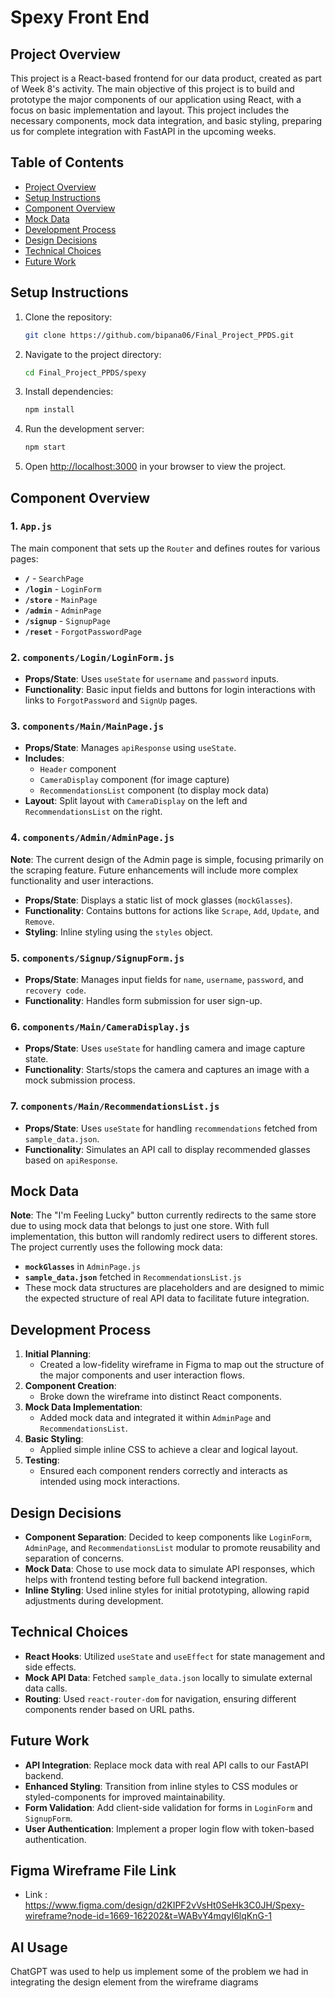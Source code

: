 # Spexy Front End

## Project Overview
This project is a React-based frontend for our data product, created as part of Week 8's activity. The main objective of this project is to build and prototype the major components of our application using React, with a focus on basic implementation and layout. This project includes the necessary components, mock data integration, and basic styling, preparing us for complete integration with FastAPI in the upcoming weeks.

## Table of Contents
- [Project Overview](#project-overview)
- [Setup Instructions](#setup-instructions)
- [Component Overview](#component-overview)
- [Mock Data](#mock-data)
- [Development Process](#development-process)
- [Design Decisions](#design-decisions)
- [Technical Choices](#technical-choices)
- [Future Work](#future-work)

## Setup Instructions
1. Clone the repository:
   ```bash
   git clone https://github.com/bipana06/Final_Project_PPDS.git
   ```
2. Navigate to the project directory:
   ```bash
   cd Final_Project_PPDS/spexy
   ```
3. Install dependencies:
   ```bash
   npm install
   ```
4. Run the development server:
   ```bash
   npm start
   ```
5. Open [http://localhost:3000](http://localhost:3000) in your browser to view the project.

## Component Overview
### 1. `App.js`
The main component that sets up the `Router` and defines routes for various pages:
- **`/`** - `SearchPage`
- **`/login`** - `LoginForm`
- **`/store`** - `MainPage`
- **`/admin`** - `AdminPage`
- **`/signup`** - `SignupPage`
- **`/reset`** - `ForgotPasswordPage`

### 2. `components/Login/LoginForm.js`
- **Props/State**: Uses `useState` for `username` and `password` inputs.
- **Functionality**: Basic input fields and buttons for login interactions with links to `ForgotPassword` and `SignUp` pages.

### 3. `components/Main/MainPage.js`
- **Props/State**: Manages `apiResponse` using `useState`.
- **Includes**:
  - `Header` component
  - `CameraDisplay` component (for image capture)
  - `RecommendationsList` component (to display mock data)
- **Layout**: Split layout with `CameraDisplay` on the left and `RecommendationsList` on the right.

### 4. `components/Admin/AdminPage.js`
**Note**: The current design of the Admin page is simple, focusing primarily on the scraping feature. Future enhancements will include more complex functionality and user interactions.
- **Props/State**: Displays a static list of mock glasses (`mockGlasses`).
- **Functionality**: Contains buttons for actions like `Scrape`, `Add`, `Update`, and `Remove`.
- **Styling**: Inline styling using the `styles` object.

### 5. `components/Signup/SignupForm.js`
- **Props/State**: Manages input fields for `name`, `username`, `password`, and `recovery code`.
- **Functionality**: Handles form submission for user sign-up.

### 6. `components/Main/CameraDisplay.js`
- **Props/State**: Uses `useState` for handling camera and image capture state.
- **Functionality**: Starts/stops the camera and captures an image with a mock submission process.

### 7. `components/Main/RecommendationsList.js`
- **Props/State**: Uses `useState` for handling `recommendations` fetched from `sample_data.json`.
- **Functionality**: Simulates an API call to display recommended glasses based on `apiResponse`.

## Mock Data

**Note**: The "I'm Feeling Lucky" button currently redirects to the same store due to using mock data that belongs to just one store. With full implementation, this button will randomly redirect users to different stores.
The project currently uses the following mock data:
- **`mockGlasses`** in `AdminPage.js`
- **`sample_data.json`** fetched in `RecommendationsList.js`
- These mock data structures are placeholders and are designed to mimic the expected structure of real API data to facilitate future integration.

## Development Process
1. **Initial Planning**:
   - Created a low-fidelity wireframe in Figma to map out the structure of the major components and user interaction flows.
2. **Component Creation**:
   - Broke down the wireframe into distinct React components.
3. **Mock Data Implementation**:
   - Added mock data and integrated it within `AdminPage` and `RecommendationsList`.
4. **Basic Styling**:
   - Applied simple inline CSS to achieve a clear and logical layout.
5. **Testing**:
   - Ensured each component renders correctly and interacts as intended using mock interactions.

## Design Decisions
- **Component Separation**: Decided to keep components like `LoginForm`, `AdminPage`, and `RecommendationsList` modular to promote reusability and separation of concerns.
- **Mock Data**: Chose to use mock data to simulate API responses, which helps with frontend testing before full backend integration.
- **Inline Styling**: Used inline styles for initial prototyping, allowing rapid adjustments during development.

## Technical Choices
- **React Hooks**: Utilized `useState` and `useEffect` for state management and side effects.
- **Mock API Data**: Fetched `sample_data.json` locally to simulate external data calls.
- **Routing**: Used `react-router-dom` for navigation, ensuring different components render based on URL paths.

## Future Work
- **API Integration**: Replace mock data with real API calls to our FastAPI backend.
- **Enhanced Styling**: Transition from inline styles to CSS modules or styled-components for improved maintainability.
- **Form Validation**: Add client-side validation for forms in `LoginForm` and `SignupForm`.
- **User Authentication**: Implement a proper login flow with token-based authentication.

## Figma Wireframe File Link 
- Link : https://www.figma.com/design/d2KIPF2vVsHt0SeHk3C0JH/Spexy-wireframe?node-id=1669-162202&t=WABvY4mqyI6lqKnG-1

## AI Usage 
ChatGPT was used to help us implement some of the problem we had in integrating the design element from the wireframe diagrams 





